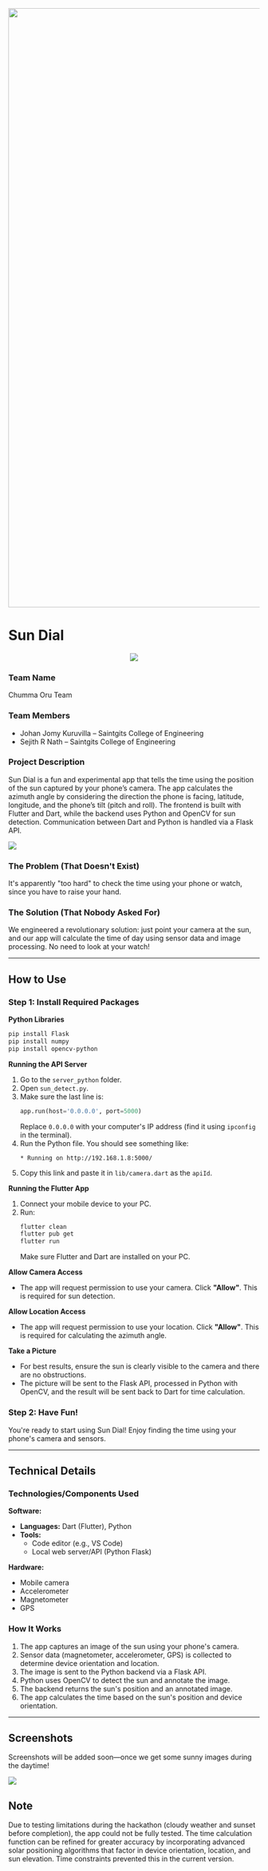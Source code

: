 <img src="./assests/banner.png" width="3188" height="1202">

# Sun Dial

<p align="center">
   <img src="./assests/icon.png">
</p>

### Team Name
Chumma Oru Team

### Team Members
- Johan Jomy Kuruvilla – Saintgits College of Engineering
- Sejith R Nath – Saintgits College of Engineering

### Project Description
Sun Dial is a fun and experimental app that tells the time using the position of the sun captured by your phone’s camera. The app calculates the azimuth angle by considering the direction the phone is facing, latitude, longitude, and the phone’s tilt (pitch and roll). The frontend is built with Flutter and Dart, while the backend uses Python and OpenCV for sun detection. Communication between Dart and Python is handled via a Flask API.

<img src="./assests/Idea.jpg">

### The Problem (That Doesn't Exist)
It's apparently "too hard" to check the time using your phone or watch, since you have to raise your hand.

### The Solution (That Nobody Asked For)
We engineered a revolutionary solution: just point your camera at the sun, and our app will calculate the time of day using sensor data and image processing. No need to look at your watch!

---

## How to Use

### Step 1: Install Required Packages

**Python Libraries**
```bash
pip install Flask
pip install numpy
pip install opencv-python
```

**Running the API Server**
1. Go to the `server_python` folder.
2. Open `sun_detect.py`.
3. Make sure the last line is:
   ```python
   app.run(host='0.0.0.0', port=5000)
   ```
   Replace `0.0.0.0` with your computer's IP address (find it using `ipconfig` in the terminal).
4. Run the Python file. You should see something like:
   ```
   * Running on http://192.168.1.8:5000/
   ```
5. Copy this link and paste it in `lib/camera.dart` as the `apiId`.

**Running the Flutter App**
1. Connect your mobile device to your PC.
2. Run:
   ```bash
   flutter clean
   flutter pub get
   flutter run
   ```
   Make sure Flutter and Dart are installed on your PC.

**Allow Camera Access**
- The app will request permission to use your camera. Click **"Allow"**. This is required for sun detection.

**Allow Location Access**
- The app will request permission to use your location. Click **"Allow"**. This is required for calculating the azimuth angle.

**Take a Picture**
- For best results, ensure the sun is clearly visible to the camera and there are no obstructions.
- The picture will be sent to the Flask API, processed in Python with OpenCV, and the result will be sent back to Dart for time calculation.

### Step 2: Have Fun!

You're ready to start using Sun Dial! Enjoy finding the time using your phone's camera and sensors.

---

## Technical Details

### Technologies/Components Used

**Software:**
- **Languages:** Dart (Flutter), Python
- **Tools:**
  - Code editor (e.g., VS Code)
  - Local web server/API (Python Flask)

**Hardware:**
- Mobile camera
- Accelerometer
- Magnetometer
- GPS

### How It Works

1. The app captures an image of the sun using your phone's camera.
2. Sensor data (magnetometer, accelerometer, GPS) is collected to determine device orientation and location.
3. The image is sent to the Python backend via a Flask API.
4. Python uses OpenCV to detect the sun and annotate the image.
5. The backend returns the sun's position and an annotated image.
6. The app calculates the time based on the sun's position and device orientation.

---

## Screenshots

Screenshots will be added soon—once we get some sunny images during the daytime!

<img src="./assests/ss1.jpg">

## Note

Due to testing limitations during the hackathon (cloudy weather and sunset before completion), the app could not be fully tested. The time calculation function can be refined for greater accuracy by incorporating advanced solar positioning algorithms that factor in device orientation, location, and sun elevation. Time constraints prevented this in the current version.
